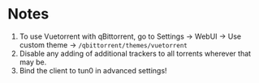 # Notes

1.  To use Vuetorrent with qBittorrent, go to Settings -> WebUI -> Use custom theme -> `/qbittorrent/themes/vuetorrent`
2.  Disable any adding of additional trackers to all torrents wherever that may be.
3.  Bind the client to tun0 in advanced settings!
